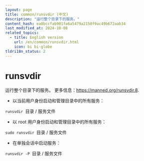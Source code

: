 ```yaml
---
layout: page
title: common/runsvdir (中文)
description: "运行整个目录下的服务。"
content_hash: ea0bccfab901fa6a5479a2150f9ac49b672aab34
last_modified_at: 2024-10-08
related_topics:
  - title: English version
    url: /en/common/runsvdir.html
    icon: bi bi-globe
tldri18n_status: 2
---
```

# runsvdir

运行整个目录下的服务。
更多信息：<https://manned.org/runsvdir.8>.

- 以当前用户身份启动和管理目录中的所有服务：

`runsvdir `<span class="tldr-var badge badge-pill bg-dark-lm bg-white-dm text-white-lm text-dark-dm font-weight-bold">目录 / 服务文件</span>

- 以 root 用户身份启动和管理目录中的所有服务：

`sudo runsvdir `<span class="tldr-var badge badge-pill bg-dark-lm bg-white-dm text-white-lm text-dark-dm font-weight-bold">目录 / 服务文件</span>

- 在单独会话中启动服务：

`runsvdir -P `<span class="tldr-var badge badge-pill bg-dark-lm bg-white-dm text-white-lm text-dark-dm font-weight-bold">目录 / 服务文件</span>
